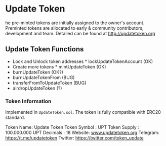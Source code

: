 # Update Token  
he pre-minted tokens are initially assigned to the owner's account. Preminted tokens are allocated to early \& community contributors, development and team. Detailed can be found at http://updatetoken.org

## Update Token Functions

- Lock and Unlock token addresses * lockUpdateTokenAccount (OK)
- Create more tokens * mintUpdateToken (OK)
- burnUpdateToken (OK?)
- burnUpdateTokenFrom (BUG)
- transferFromToUpdateToken (BUG)
- airdropUpdateToken (?)


### Token Information
Implemented in `UpdateToken.sol`. The token is fully compatible with ERC20 standard.

Token Name: Update Token
Token Symbol : UPT
Token Supply : 100.000.000 UPT
Decimals : 18
Website:    www.updatetoken.org
Telegram:   https://t.me/updatetoken
Twitter:    https://twitter.com/token_update